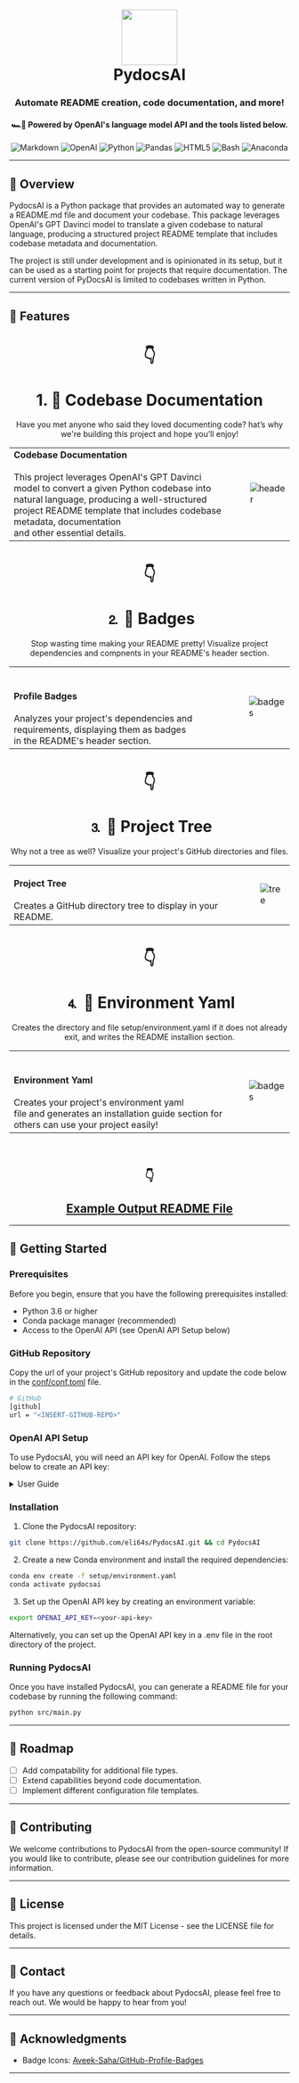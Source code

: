 <div align="center">
  <h1 align="center">
    <img src="https://raw.githubusercontent.com/PKief/vscode-material-icon-theme/ec559a9f6bfd399b82bb44393651661b08aaf7ba/icons/folder-markdown-open.svg" width="100" />
    <br />
    PydocsAI
  </h1>
  <h3 align="center">Automate README creation, code documentation, and more!</h3>
  <h4 align="center">🏎💨 Powered by OpenAI's language model API and the tools listed below.</h4>
  <p align="center">
    <img src="https://img.shields.io/badge/Markdown-000000.svg?style=for-the-badge&logo=Markdown&logoColor=white" alt="Markdown" />
    <img src="https://img.shields.io/badge/OpenAI-412991.svg?style=for-the-badge&logo=OpenAI&logoColor=white" alt="OpenAI" />
    <img src="https://img.shields.io/badge/Python-3776AB.svg?style=for-the-badge&logo=Python&logoColor=white" alt="Python" />
    <img src="https://img.shields.io/badge/Pandas-150458.svg?style=for-the-badge&logo=pandas&logoColor=white" alt="Pandas" />
    <img src="https://img.shields.io/badge/HTML5-E34F26.svg?style=for-the-badge&logo=HTML5&logoColor=white" alt="HTML5" />
    <img src="https://img.shields.io/badge/GNU%20Bash-4EAA25.svg?style=for-the-badge&logo=GNU-Bash&logoColor=white" alt="Bash" />
    <img src="https://img.shields.io/badge/Anaconda-44A833.svg?style=for-the-badge&logo=Anaconda&logoColor=white" alt="Anaconda" />
  </p>
</div>

---

## 🌊 Overview

PydocsAI is a Python package that provides an automated way to generate a README.md file and document your codebase. This package leverages OpenAI's GPT Davinci model to translate a given codebase to natural language, producing a structured project README template that includes codebase metadata and documentation.

The project is still under development and is opinionated in its setup, but it can be used as a starting point for projects that require documentation. The current version of PyDocsAI is limited to codebases written in Python.

---

## 🔮 Features

<h1 align="center">👇<br /><br />1. 🤖 Codebase Documentation</h1>
<p align="center">Have you met anyone who said they loved documenting code? hat’s why we're building this project and hope you’ll enjoy!
</p>

|   |   |
| --- | --- |
| <b>Codebase Documentation</b><br /><br />This project leverages OpenAI's GPT Davinci<br /> model to convert a given Python codebase into<br /> natural language, producing a well-structured<br /> project README template that includes codebase metadata, documentation<br /> and other essential details. | ![header](docs/imgs/docs.png) |

<h1 align="center">👇<br /><br />⒉ 🪪 Badges</h1>
<p align="center">Stop wasting time making your README pretty! Visualize project dependencies and compnents in your README's header section.
</p>

|   |   |
| --- | --- |
| <br /><br/><b>Profile Badges</b><br /><br />Analyzes your project's dependencies and requirements, displaying them as badges<br /> in the README's header section. | ![badges](docs/imgs/head.png) |

<h1 align="center">👇<br /><br />⒊ 🌳 Project Tree</h1>
<p align="center">Why not a tree as well? Visualize your project's GitHub directories and files.
</p>

|   |   |
| --- | --- |
| <br /><b>Project Tree</b><br /><br />Creates a GitHub directory tree to display in your README.| ![tree](docs/imgs/tree.png) |

<h1 align="center">👇<br /><br />⒋ 🐍 Environment Yaml</h1>
<p align="center">Creates the directory and file setup/environment.yaml if it does not already exit, and writes the README installion section.
</p>

|   |   |
| --- | --- |
| <br /><br/><b>Environment Yaml</b><br /><br />Creates your project's environment yaml<br /> file and generates an installation guide section for others can use your project easily! | ![badges](docs/imgs/usage.png) |

<br />
<h2 align="center">👇<br /><br /><a href="[docs/readme.md">Example Output README File</a></h2>

---

## 🚀 Getting Started

### Prerequisites

Before you begin, ensure that you have the following prerequisites installed:

- Python 3.6 or higher
- Conda package manager (recommended)
- Access to the OpenAI API (see OpenAI API Setup below)
  
### GitHub Repository

Copy the url of your project's GitHub repository and update the code below in the [conf/conf.toml](conf/conf.toml) file.

```bash
# GitHub
[github]
url = "<INSERT-GITHUB-REPO>"
```

### OpenAI API Setup

To use PydocsAI, you will need an API key for OpenAI. Follow the steps below to create an API key:

<details closed>
<summary>User Guide</summary>

1. Go to the OpenAI website.
2. Click the "Sign up for free" button.
3. Fill out the registration form with your information and agree to the terms of service.
4. Once logged in, click on the "API" tab.
5. Follow the instructions to create a new API key.
6. Copy the API key and keep it in a secure place.

</details>

### Installation

1. Clone the PydocsAI repository:

```sh
git clone https://github.com/eli64s/PydocsAI.git && cd PydocsAI
```

2. Create a new Conda environment and install the required dependencies:

```sh
conda env create -f setup/environment.yaml
conda activate pydocsai
```

3. Set up the OpenAI API key by creating an environment variable:

```sh
export OPENAI_API_KEY=<your-api-key>
```

Alternatively, you can set up the OpenAI API key in a .env file in the root directory of the project.

### Running PydocsAI

Once you have installed PydocsAI, you can generate a README file for your codebase by running the following command:

```sh
python src/main.py
```

---

## 📍 Roadmap

- [ ] Add compatability for additional file types.
- [ ] Extend capabilities beyond code documentation.
- [ ] Implement different configuration file templates.

---

## 🤝 Contributing

We welcome contributions to PydocsAI from the open-source community! If you would like to contribute, please see our contribution guidelines for more information.

---

## 📄 License

This project is licensed under the MIT License - see the LICENSE file for details.

---

## 📧 Contact

If you have any questions or feedback about PydocsAI, please feel free to reach out. We would be happy to hear from you!

---

## 🙏 Acknowledgments

- Badge Icons: [Aveek-Saha/GitHub-Profile-Badges](https://github.com/Aveek-Saha/GitHub-Profile-Badges)

---
